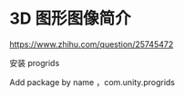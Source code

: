 # 3D 图形图像简介

https://www.zhihu.com/question/25745472

安装 progrids

Add package by name ，com.unity.progrids
